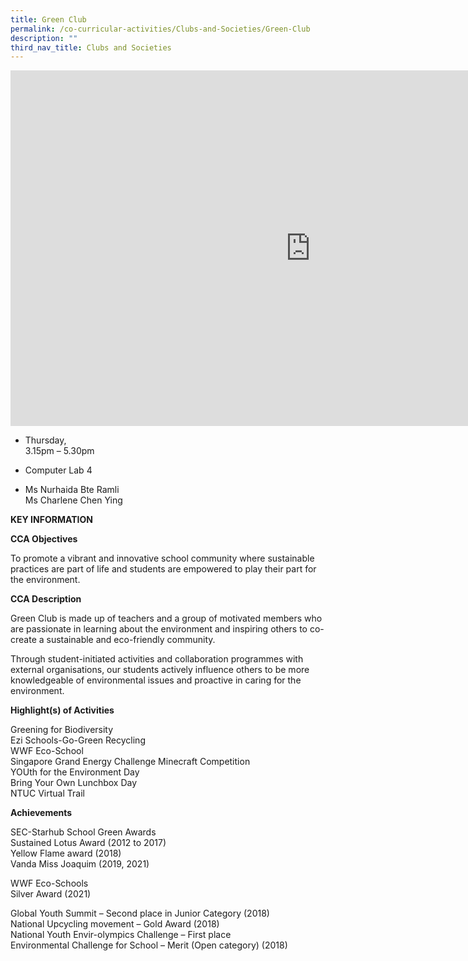 ```yaml
---
title: Green Club
permalink: /co-curricular-activities/Clubs-and-Societies/Green-Club
description: ""
third_nav_title: Clubs and Societies
---
```

<iframe allowfullscreen="true" height="569" width="960" frameborder="0" src="https://docs.google.com/presentation/d/e/2PACX-1vQXpv0TYFLvvsGrwFjbOntI2Ouiiy4Bz_nB6jDunfyvswjQa5FwAuc6mZ1R_v5bqCtPmcJeBjrZuKd9/embed?start=false&amp;loop=false&amp;delayms=3000"></iframe>

*   Thursday,  
    3.15pm – 5.30pm

  

*   Computer Lab 4

  

*   Ms Nurhaida Bte Ramli&nbsp;  
    Ms Charlene Chen Ying
		
**KEY INFORMATION**

**CCA Objectives**

To promote a vibrant and innovative school community where sustainable practices are part of life and students are empowered to play their part for the environment.  

**CCA Description**

Green Club is made up of teachers and a group of motivated members who are passionate in learning about the environment and inspiring others to co-create a sustainable and eco-friendly community.  

  

Through student-initiated activities and collaboration programmes with external organisations, our students actively influence others to be more knowledgeable of environmental issues and proactive in caring for the environment.

**Highlight(s) of Activities**

Greening for Biodiversity  <br>
Ezi Schools-Go-Green Recycling<br>
WWF Eco-School<br>
Singapore Grand Energy Challenge Minecraft Competition<br>
YOUth for the Environment Day<br>
Bring Your Own Lunchbox Day<br>
NTUC Virtual Trail

**Achievements**

SEC-Starhub School Green Awards&nbsp;  <br>
Sustained Lotus Award (2012 to 2017)<br>
Yellow Flame award (2018)<br>
Vanda Miss Joaquim (2019, 2021)

WWF Eco-Schools<br>
Silver Award (2021)


Global Youth Summit – Second place in Junior Category (2018)<br>
National Upcycling movement – Gold Award (2018)<br>
National Youth Envir-olympics Challenge – First place<br>
Environmental Challenge for School – Merit (Open category) (2018)